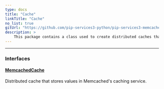 ```yaml
---
type: docs
title: "Cache"
linkTitle: "Cache"
no_list: true
gitUrl: "https://github.com/pip-services3-python/pip-services3-memcached-python"
description: >
    This package contains a class used to create distributed caches that store values in Memcached's caching service.
---
```

---

<div class="module-body"> 

### Interfaces

#### [MemcachedCache](memcached_cache)
Distributed cache that stores values in Memcached's caching service.

<br>

</div>
